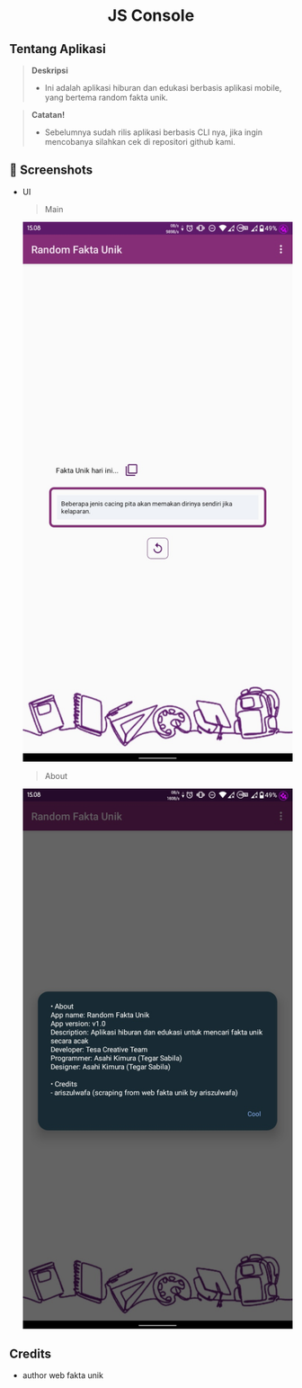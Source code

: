 <h1 align="center">JS Console</h1>

## Tentang Aplikasi

> **Deskripsi**
> - Ini adalah aplikasi hiburan dan edukasi berbasis aplikasi mobile, yang bertema random fakta unik.

> **Catatan!**
> - Sebelumnya sudah rilis aplikasi berbasis CLI nya, jika ingin mencobanya silahkan cek di repositori github kami.

## :camera_flash: Screenshots

- UI

  > Main

  [![20220221-205034.png](Screenshot_20220422-150803281.jpg)](Screenshot_20220422-150803281.jpg)

  > About

  [![20220221-205008.png](Screenshot_20220422-150825330.jpg)](Screenshot_20220422-150825330.jpg)

## Credits

- [](https://ariszulwafa.my.id/fakta-unik/) author web fakta unik
